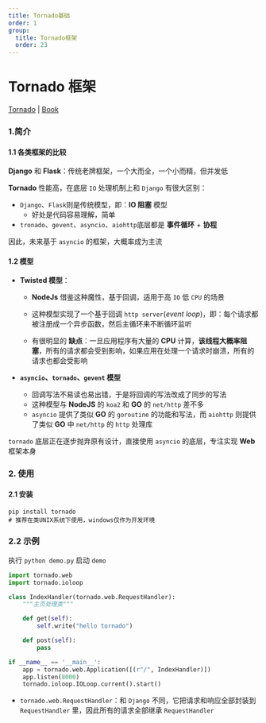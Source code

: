 ```yaml
---
title: Tornado基础
order: 1
group:
  title: Tornado框架
  order: 23
---
```


# Tornado 框架

[Tornado](https://www.osgeo.cn/tornado/) | [Book](http://shouce.jb51.net/tornado/ch1.html)

### 1.简介

#### 1.1 各类框架的比较

**Django** 和 **Flask**：传统老牌框架，一个大而全，一个小而精，但并发低

**Tornado** 性能高，在底层 `IO` 处理机制上和 `Django` 有很大区别：

- `Django`、`Flask`则是传统模型，即：**IO 阻塞** 模型
  - 好处是代码容易理解，简单
- `tronado`、`gevent`、`asyncio`、`aiohttp`底层都是 **事件循环** + **协程**

因此，未来基于 `asyncio` 的框架，大概率成为主流

#### 1.2 模型

- **Twisted 模型**：

  - **NodeJs** 借鉴这种魔性，基于回调，适用于高 `IO` 低 `CPU` 的场景

  - 这种模型实现了一个基于回调 `http server`(_event loop_)，即：每个请求都被注册成一个异步函数，然后主循环来不断循环监听
  - 有很明显的 **缺点**：一旦应用程序有大量的 **CPU** 计算，**该线程大概率阻塞**，所有的请求都会受到影响，如果应用在处理一个请求时崩溃，所有的请求也都会受影响

- **`asyncio`、`tornado`、`gevent` 模型**

  - 回调写法不易读也易出错，于是将回调的写法改成了同步的写法
  - 这种模型与 **NodeJS** 的 `koa2` 和 **GO** 的 `net/http` 差不多
  - `asyncio` 提供了类似 **GO** 的 `goroutine` 的功能和写法，而 `aiohttp` 则提供了类似 **GO** 中 `net/http` 的 `http` 处理库

`tornado` 底层正在逐步抛弃原有设计，直接使用 `asyncio` 的底层，专注实现 **Web** 框架本身

### 2. 使用

#### 2.1 安装

```shell
pip install tornado
# 推荐在类UNIX系统下使用，windows仅作为开发环境
```

### 2.2 示例

执行 `python demo.py` 启动 `demo`

```python
import tornado.web
import tornado.ioloop

class IndexHandler(tornado.web.RequestHandler):
    """主页处理类"""

    def get(self):
        self.write("hello tornado")

    def post(self):
        pass

if __name__ == '__main__':
    app = tornado.web.Application([(r"/", IndexHandler)])
    app.listen(8000)
    tornado.ioloop.IOLoop.current().start()
```

- `tornado.web.RequestHandler`：和 `Django` 不同，它把请求和响应全部封装到 `RequestHandler` 里，因此所有的请求全部继承 `RequestHandler`
